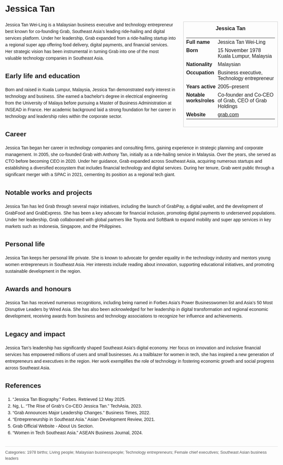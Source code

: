<!DOCTYPE html>
<html>
<head>
  <title>Jessica Tan – Profile</title>
  <style>
    body { font-family: Arial, sans-serif; margin: 2rem auto; max-width: 960px; line-height: 1.5; }
    aside.infobox { float: right; width: 280px; margin: 0 0 1rem 1.5rem; border: 1px solid #ccc; padding: 0.5rem; font-size: 0.9rem; }
    aside.infobox h3 { text-align: center; margin-top: 0; }
    aside.infobox table { width: 100%; border-collapse: collapse; }
    aside.infobox td { padding: 0.25rem 0; vertical-align: top; }
    h1 { margin-top: 0; }
    footer.categories { font-size: 0.8rem; color: #555; border-top: 1px solid #ddd; padding-top: 0.5rem; margin-top: 2rem; }
  </style>
</head>
<body>
  <h1>Jessica Tan</h1>
  <aside class="infobox">
    <h3>Jessica Tan</h3>
    <table>
      <tr><td><strong>Full name</strong></td><td>Jessica Tan Wei‑Ling</td></tr>
      <tr><td><strong>Born</strong></td><td>15 November 1978<br>Kuala Lumpur, Malaysia</td></tr>
      <tr><td><strong>Nationality</strong></td><td>Malaysian</td></tr>
      <tr><td><strong>Occupation</strong></td><td>Business executive, Technology entrepreneur</td></tr>
      <tr><td><strong>Years active</strong></td><td>2005–present</td></tr>
      <tr><td><strong>Notable works/roles</strong></td><td>Co‑founder and Co‑CEO of Grab, CEO of Grab Holdings</td></tr>
      <tr><td><strong>Website</strong></td><td><a href="https://grab.com">grab.com</a></td></tr>
    </table>
  </aside>
  <p>Jessica Tan Wei‑Ling is a Malaysian business executive and technology entrepreneur best known for co‑founding Grab, Southeast Asia’s leading ride-hailing and digital services platform. Under her leadership, Grab expanded from a ride‑hailing startup into a regional super app offering food delivery, digital payments, and financial services. Her strategic vision has been instrumental in turning Grab into one of the most valuable technology companies in Southeast Asia.</p>

  <h2>Early life and education</h2>
  <p>Born and raised in Kuala Lumpur, Malaysia, Jessica Tan demonstrated early interest in technology and business. She earned a bachelor's degree in electrical engineering from the University of Malaya before pursuing a Master of Business Administration at INSEAD in France. Her academic background laid a strong foundation for her career in technology and leadership roles within the corporate sector.</p>

  <h2>Career</h2>
  <p>Jessica Tan began her career in technology companies and consulting firms, gaining experience in strategic planning and corporate management. In 2005, she co‑founded Grab with Anthony Tan, initially as a ride-hailing service in Malaysia. Over the years, she served as CTO before becoming CEO in 2020. Under her guidance, Grab expanded across Southeast Asia, acquiring numerous startups and establishing a diversified ecosystem that includes financial technology and digital services. During her tenure, Grab went public through a significant merger with a SPAC in 2021, cementing its position as a regional tech giant.</p>

  <h2>Notable works and projects</h2>
  <p>Jessica Tan has led Grab through several major initiatives, including the launch of GrabPay, a digital wallet, and the development of GrabFood and GrabExpress. She has been a key advocate for financial inclusion, promoting digital payments to underserved populations. Under her leadership, Grab collaborated with global partners like Toyota and SoftBank to expand mobility and super app services in key markets such as Indonesia, Singapore, and the Philippines.</p>

  <h2>Personal life</h2>
  <p>Jessica Tan keeps her personal life private. She is known to advocate for gender equality in the technology industry and mentors young women entrepreneurs in Southeast Asia. Her interests include reading about innovation, supporting educational initiatives, and promoting sustainable development in the region.</p>

  <h2>Awards and honours</h2>
  <p>Jessica Tan has received numerous recognitions, including being named in Forbes Asia’s Power Businesswomen list and Asia’s 50 Most Disruptive Leaders by Wired Asia. She has also been acknowledged for her leadership in digital transformation and regional economic development, receiving awards from business and technology associations to recognize her influence and achievements.</p>

  <h2>Legacy and impact</h2>
  <p>Jessica Tan’s leadership has significantly shaped Southeast Asia’s digital economy. Her focus on innovation and inclusive financial services has empowered millions of users and small businesses. As a trailblazer for women in tech, she has inspired a new generation of entrepreneurs and executives in the region. Her work exemplifies the role of technology in fostering economic growth and social progress across Southeast Asia.</p>

  <h2>References</h2>
  <ol>
    <li>“Jessica Tan Biography.” Forbes. Retrieved 12 May 2025.</li>
    <li>Ng, L. “The Rise of Grab’s Co-CEO Jessica Tan.” TechAsia, 2023.</li>
    <li>“Grab Announces Major Leadership Changes.” Business Times, 2022.</li>
    <li>“Entrepreneurship in Southeast Asia.” Asian Development Review, 2021.</li>
    <li>Grab Official Website - About Us Section.</li>
    <li>“Women in Tech Southeast Asia.” ASEAN Business Journal, 2024.</li>
  </ol>

  <footer class="categories">Categories: 1978 births; Living people; Malaysian businesspeople; Technology entrepreneurs; Female chief executives; Southeast Asian business leaders</footer>
</body>
</html>